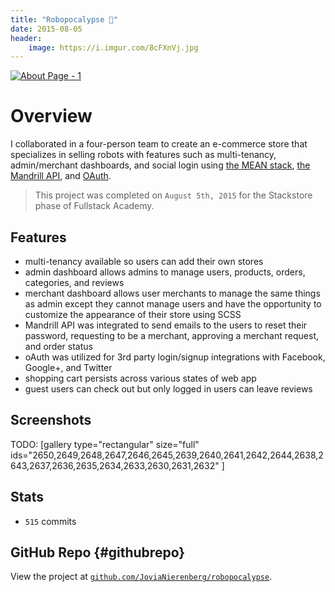```yaml
---
title: "Robopocalypse 🤖"
date: 2015-08-05
header:
    image: https://i.imgur.com/8cFXnVj.jpg
---
```


[![About Page -
1](https://fvcproductions.files.wordpress.com/2015/08/robopocalypse4.png)](https://fvcproductions.files.wordpress.com/2015/08/robopocalypse4.png)

Overview
========

I collaborated in a four-person team to create an e-commerce store that
specializes in selling robots with features such as multi-tenancy,
admin/merchant dashboards, and social login using [the MEAN
stack](https://mean.io "MEAN stack"), [the Mandrill
API](https://mandrillapp.com/api/docs/ "Mandrill API"), and
[OAuth](https://oauth.net/ "OAuth").

> This project was completed on `August 5th, 2015` for the Stackstore
> phase of Fullstack Academy.

Features
--------

-   multi-tenancy available so users can add their own stores
-   admin dashboard allows admins to manage users, products, orders,
    categories, and reviews
-   merchant dashboard allows user merchants to manage the same things
    as admin except they cannot manage users and have the opportunity to
    customize the appearance of their store using SCSS
-   Mandrill API was integrated to send emails to the users to reset
    their password, requesting to be a merchant, approving a merchant
    request, and order status
-   oAuth was utilized for 3rd party login/signup integrations with
    Facebook, Google+, and Twitter
-   shopping cart persists across various states of web app
-   guest users can check out but only logged in users can leave reviews

Screenshots
-----------

TODO: [gallery type="rectangular" size="full"
ids="2650,2649,2648,2647,2646,2645,2639,2640,2641,2642,2644,2638,2643,2637,2636,2635,2634,2633,2630,2631,2632"
]

Stats
-----

-   `515` commits

GitHub Repo {#githubrepo}
-----------

View the project at
[`github.com/JoviaNierenberg/robopocalypse`](https://github.com/JoviaNierenberg/robopocalypse "Robopocalypse").
